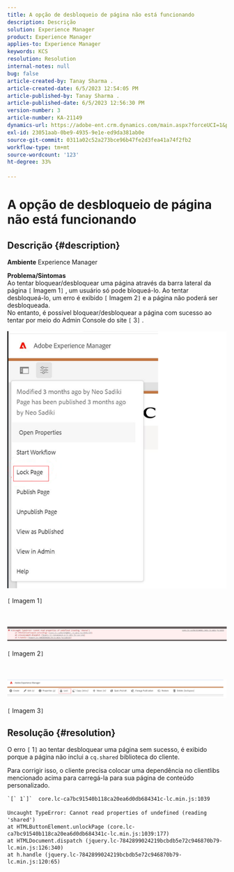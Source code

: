 ```yaml
---
title: A opção de desbloqueio de página não está funcionando
description: Descrição
solution: Experience Manager
product: Experience Manager
applies-to: Experience Manager
keywords: KCS
resolution: Resolution
internal-notes: null
bug: false
article-created-by: Tanay Sharma .
article-created-date: 6/5/2023 12:54:05 PM
article-published-by: Tanay Sharma .
article-published-date: 6/5/2023 12:56:30 PM
version-number: 3
article-number: KA-21149
dynamics-url: https://adobe-ent.crm.dynamics.com/main.aspx?forceUCI=1&pagetype=entityrecord&etn=knowledgearticle&id=cf70090a-a003-ee11-8f6e-6045bd0065b6
exl-id: 23051aab-0be9-4935-9e1e-ed9da381ab0e
source-git-commit: 0311a02c52a273bce96b47fe2d3fea41a74f2fb2
workflow-type: tm+mt
source-wordcount: '123'
ht-degree: 33%

---
```


# A opção de desbloqueio de página não está funcionando

## Descrição {#description}

<b>Ambiente</b>
Experience Manager


<b>Problema/Sintomas</b><br>Ao tentar bloquear/desbloquear uma página através da barra lateral da página `[` Imagem 1`]` , um usuário só pode bloqueá-lo. Ao tentar desbloqueá-lo, um erro é exibido `[` Imagem 2`]` e a página não poderá ser desbloqueada. <br>No entanto, é possível bloquear/desbloquear a página com sucesso ao tentar por meio do Admin Console do site `[` 3`]` .<br><br>![](assets/___d770090a-a003-ee11-8f6e-6045bd0065b6___.png)<br><br>`[` Imagem 1`]` <br><br> <br><br>![](assets/___dd70090a-a003-ee11-8f6e-6045bd0065b6___.png)<br><br>`[` Imagem 2`]` <br><br> <br><br>![](assets/___df70090a-a003-ee11-8f6e-6045bd0065b6___.png)<br><br>`[` Imagem 3`]` <br>

## Resolução {#resolution}


O erro `[` 1`]`  ao tentar desbloquear uma página sem sucesso, é exibido porque a página não inclui a `cq.shared` biblioteca do cliente.

Para corrigir isso, o cliente precisa colocar uma dependência no clientlibs mencionado acima para carregá-la para sua página de conteúdo personalizado.




```
`[` 1`]`  core.lc-ca7bc91540b118ca20ea6d0db684341c-lc.min.js:1039

Uncaught TypeError: Cannot read properties of undefined (reading 'shared')
at HTMLButtonElement.unlockPage (core.lc-ca7bc91540b118ca20ea6d0db684341c-lc.min.js:1039:177)
at HTMLDocument.dispatch (jquery.lc-7842899024219bcbdb5e72c946870b79-lc.min.js:126:340)
at h.handle (jquery.lc-7842899024219bcbdb5e72c946870b79-lc.min.js:120:65)
```

